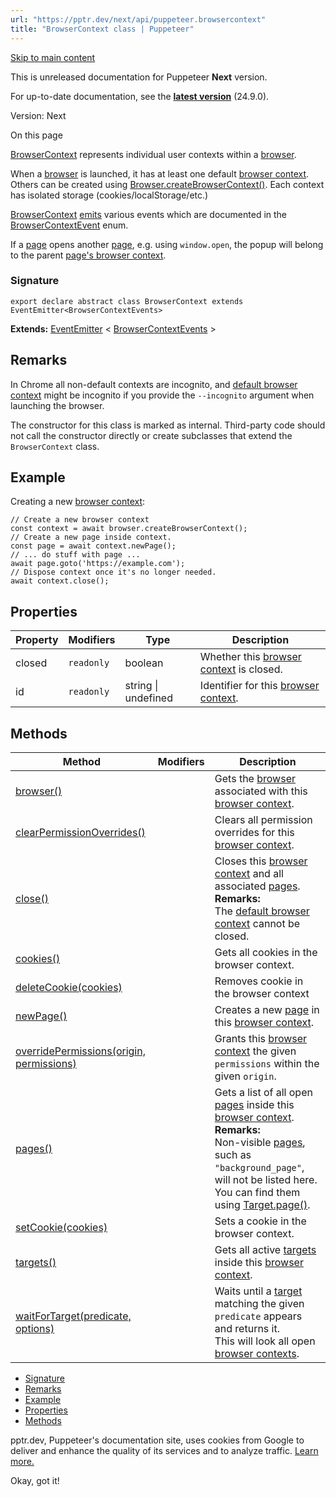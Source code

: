 ```yaml
---
url: "https://pptr.dev/next/api/puppeteer.browsercontext"
title: "BrowserContext class | Puppeteer"
---
```


[Skip to main content](https://pptr.dev/next/api/puppeteer.browsercontext#__docusaurus_skipToContent_fallback)

This is unreleased documentation for Puppeteer **Next** version.

For up-to-date documentation, see the **[latest version](https://pptr.dev/api/puppeteer.browsercontext)** (24.9.0).

Version: Next

On this page

[BrowserContext](https://pptr.dev/next/api/puppeteer.browsercontext) represents individual user contexts within a [browser](https://pptr.dev/next/api/puppeteer.browser).

When a [browser](https://pptr.dev/next/api/puppeteer.browser) is launched, it has at least one default [browser context](https://pptr.dev/next/api/puppeteer.browsercontext). Others can be created using [Browser.createBrowserContext()](https://pptr.dev/next/api/puppeteer.browser.createbrowsercontext). Each context has isolated storage (cookies/localStorage/etc.)

[BrowserContext](https://pptr.dev/next/api/puppeteer.browsercontext) [emits](https://pptr.dev/next/api/puppeteer.eventemitter) various events which are documented in the [BrowserContextEvent](https://pptr.dev/next/api/puppeteer.browsercontextevent) enum.

If a [page](https://pptr.dev/next/api/puppeteer.page) opens another [page](https://pptr.dev/next/api/puppeteer.page), e.g. using `window.open`, the popup will belong to the parent [page's browser context](https://pptr.dev/next/api/puppeteer.page.browsercontext).

### Signature [​](https://pptr.dev/next/api/puppeteer.browsercontext\#signature "Direct link to Signature")

```codeBlockLines_RjmQ
export declare abstract class BrowserContext extends EventEmitter<BrowserContextEvents>

```

**Extends:** [EventEmitter](https://pptr.dev/next/api/puppeteer.eventemitter) < [BrowserContextEvents](https://pptr.dev/next/api/puppeteer.browsercontextevents) >

## Remarks [​](https://pptr.dev/next/api/puppeteer.browsercontext\#remarks "Direct link to Remarks")

In Chrome all non-default contexts are incognito, and [default browser context](https://pptr.dev/next/api/puppeteer.browser.defaultbrowsercontext) might be incognito if you provide the `--incognito` argument when launching the browser.

The constructor for this class is marked as internal. Third-party code should not call the constructor directly or create subclasses that extend the `BrowserContext` class.

## Example [​](https://pptr.dev/next/api/puppeteer.browsercontext\#example "Direct link to Example")

Creating a new [browser context](https://pptr.dev/next/api/puppeteer.browsercontext):

```codeBlockLines_RjmQ
// Create a new browser context
const context = await browser.createBrowserContext();
// Create a new page inside context.
const page = await context.newPage();
// ... do stuff with page ...
await page.goto('https://example.com');
// Dispose context once it's no longer needed.
await context.close();

```

## Properties [​](https://pptr.dev/next/api/puppeteer.browsercontext\#properties "Direct link to Properties")

| Property | Modifiers | Type | Description |
| --- | --- | --- | --- |
| closed | `readonly` | boolean | Whether this [browser context](https://pptr.dev/next/api/puppeteer.browsercontext) is closed. |
| id | `readonly` | string \| undefined | Identifier for this [browser context](https://pptr.dev/next/api/puppeteer.browsercontext). |

## Methods [​](https://pptr.dev/next/api/puppeteer.browsercontext\#methods "Direct link to Methods")

| Method | Modifiers | Description |
| --- | --- | --- |
| [browser()](https://pptr.dev/next/api/puppeteer.browsercontext.browser) |  | Gets the [browser](https://pptr.dev/next/api/puppeteer.browser) associated with this [browser context](https://pptr.dev/next/api/puppeteer.browsercontext). |
| [clearPermissionOverrides()](https://pptr.dev/next/api/puppeteer.browsercontext.clearpermissionoverrides) |  | Clears all permission overrides for this [browser context](https://pptr.dev/next/api/puppeteer.browsercontext). |
| [close()](https://pptr.dev/next/api/puppeteer.browsercontext.close) |  | Closes this [browser context](https://pptr.dev/next/api/puppeteer.browsercontext) and all associated [pages](https://pptr.dev/next/api/puppeteer.page).<br>**Remarks:**<br>The [default browser context](https://pptr.dev/next/api/puppeteer.browser.defaultbrowsercontext) cannot be closed. |
| [cookies()](https://pptr.dev/next/api/puppeteer.browsercontext.cookies) |  | Gets all cookies in the browser context. |
| [deleteCookie(cookies)](https://pptr.dev/next/api/puppeteer.browsercontext.deletecookie) |  | Removes cookie in the browser context |
| [newPage()](https://pptr.dev/next/api/puppeteer.browsercontext.newpage) |  | Creates a new [page](https://pptr.dev/next/api/puppeteer.page) in this [browser context](https://pptr.dev/next/api/puppeteer.browsercontext). |
| [overridePermissions(origin, permissions)](https://pptr.dev/next/api/puppeteer.browsercontext.overridepermissions) |  | Grants this [browser context](https://pptr.dev/next/api/puppeteer.browsercontext) the given `permissions` within the given `origin`. |
| [pages()](https://pptr.dev/next/api/puppeteer.browsercontext.pages) |  | Gets a list of all open [pages](https://pptr.dev/next/api/puppeteer.page) inside this [browser context](https://pptr.dev/next/api/puppeteer.browsercontext).<br>**Remarks:**<br>Non-visible [pages](https://pptr.dev/next/api/puppeteer.page), such as `"background_page"`, will not be listed here. You can find them using [Target.page()](https://pptr.dev/next/api/puppeteer.target.page). |
| [setCookie(cookies)](https://pptr.dev/next/api/puppeteer.browsercontext.setcookie) |  | Sets a cookie in the browser context. |
| [targets()](https://pptr.dev/next/api/puppeteer.browsercontext.targets) |  | Gets all active [targets](https://pptr.dev/next/api/puppeteer.target) inside this [browser context](https://pptr.dev/next/api/puppeteer.browsercontext). |
| [waitForTarget(predicate, options)](https://pptr.dev/next/api/puppeteer.browsercontext.waitfortarget) |  | Waits until a [target](https://pptr.dev/next/api/puppeteer.target) matching the given `predicate` appears and returns it.<br>This will look all open [browser contexts](https://pptr.dev/next/api/puppeteer.browsercontext). |

- [Signature](https://pptr.dev/next/api/puppeteer.browsercontext#signature)
- [Remarks](https://pptr.dev/next/api/puppeteer.browsercontext#remarks)
- [Example](https://pptr.dev/next/api/puppeteer.browsercontext#example)
- [Properties](https://pptr.dev/next/api/puppeteer.browsercontext#properties)
- [Methods](https://pptr.dev/next/api/puppeteer.browsercontext#methods)

pptr.dev, Puppeteer's documentation site, uses cookies from Google to deliver and enhance the quality of its services and to analyze traffic. [Learn more.](https://policies.google.com/technologies/cookies)

Okay, got it!